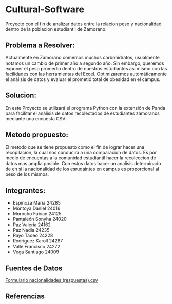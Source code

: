 # Cultural-Software
Proyecto con el fin de analizar datos entre la relacion peso y nacionalidad dentro de la poblacion estudiantil de Zamorano.

## Problema a Resolver: 
Actualmente en Zamorano comemos muchos carbohidratos, usualmente notamos un cambio de primer año a segundo año. Sin embargo, queremos exponer el peso promedio dentro de nuestros estudiantes así mismo con las facilidades con las herramientas del Excel. Optimizaremos automáticamente el análisis de datos y evaluar el prometió total de obesidad en el campus.

## Solucion:
En este Proyecto se utilizará el programa Python con la extensión de Panda para facilitar el análisis de datos recolectados de estudiantes zamoranos mediante una encuesta CSV.

## Metodo propuesto:
El metodo que se tiene propuesto como el fin de lograr hacer una recopilacion, la cual nos conducira a una comparacion de datos. Es por medio de encuentas a la comunidad estudiantil hacer la recoleccion de datos mas amplia posible. Con estos datos hacer un analisis determinado de en si la nacionalidad de los esrudaintes en campus es proporcional al peso de los mismos. 

## Integrantes: 
* Espinoza Maria 24285
* Montoya Daniel 24016
* Morocho Fabian 24125
* Pantaleón Sonyha 24020
* Paz Valeria 24162
* Paz Nadia 24235
* Rayo Tadeo 24228
* Rodriguez Karoll 24287
* Valle Francisco 24272
* Vega Santiago 24009

## Fuentes de Datos
[Formulario nacionalidades (respuestas).csv](https://github.com/Cultural-Software-Team/Cultural-Software/files/9603922/Formulario.nacionalidades.respuestas.csv)

## Referencias 

